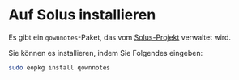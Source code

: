 # Auf Solus installieren

Es gibt ein `qownnotes`-Paket, das vom [Solus-Projekt](https://getsol.us/) verwaltet wird.

Sie können es installieren, indem Sie Folgendes eingeben:

```bash
sudo eopkg install qownnotes
```
